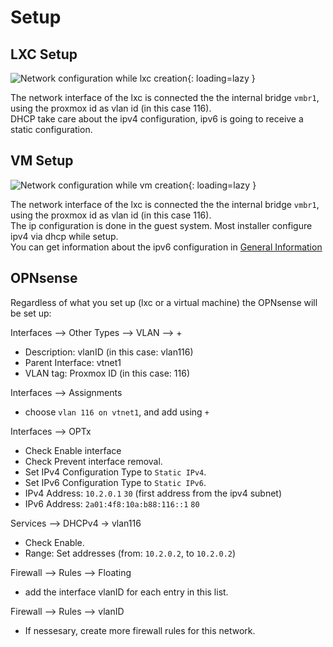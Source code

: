 # Setup

## LXC Setup
![Network configuration while lxc creation](../img/faq/proxmox_lxc_network.png?raw=true){: loading=lazy }

The network interface of the lxc is connected the the internal bridge `vmbr1`, using the proxmox id as vlan id (in this case 116).  
DHCP take care about the ipv4 configuration, ipv6 is going to receive a static configuration.

## VM Setup
![Network configuration while vm creation](../img/faq/proxmox_vm_network.png?raw=true){: loading=lazy }

The network interface of the lxc is connected the the internal bridge `vmbr1`, using the proxmox id as vlan id (in this case 116).  
The ip configuration is done in the guest system. Most installer configure ipv4 via dhcp while setup.  
You can get information about the ipv6 configuration in [General Information](https://docs.secshell.net/en/2._Services/1_general/)

## OPNsense
Regardless of what you set up (lxc or a virtual machine) the OPNsense will be set up:

Interfaces --> Other Types --> VLAN --> +  
* Description: vlanID (in this case: vlan116)  
* Parent Interface: vtnet1  
* VLAN tag: Proxmox ID (in this case: 116)  

Interfaces --> Assignments  
* choose `vlan 116 on vtnet1`, and add using `+`  

Interfaces --> OPTx  
* Check Enable interface  
* Check Prevent interface removal.  
* Set IPv4 Configuration Type to `Static IPv4`.  
* Set IPv6 Configuration Type to `Static IPv6`.  
* IPv4 Address: `10.2.0.1` `30` (first address from the ipv4 subnet)  
* IPv6 Address: `2a01:4f8:10a:b88:116::1` `80`  

Services --> DHCPv4 -> vlan116  
* Check Enable.  
* Range: Set addresses (from: `10.2.0.2`, to `10.2.0.2`)  

Firewall --> Rules --> Floating  
* add the interface vlanID for each entry in this list.  

Firewall --> Rules --> vlanID  
* If nessesary, create more firewall rules for this network.  
